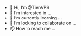 - 👋 Hi, I’m @TienVPS
- 👀 I’m interested in ...
- 🌱 I’m currently learning ...
- 💞️ I’m looking to collaborate on ...
- 📫 How to reach me ...

<!---
TienVPS/TienVPS is a ✨ special ✨ repository because its `README.md` (this file) appears on your GitHub profile.
You can click the Preview link to take a look at your changes.
--->
